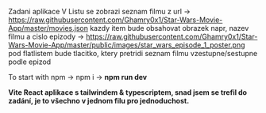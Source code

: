 Zadani aplikace
V Listu se zobrazi seznam filmu z url -> https://raw.githubusercontent.com/Ghamry0x1/Star-Wars-Movie-App/master/movies.json
kazdy item bude obsahovat obrazek napr, nazev filmu a cislo epizody -> https://raw.githubusercontent.com/Ghamry0x1/Star-Wars-Movie-App/master/public/images/star_wars_episode_1_poster.png
pod flatlistem bude tlacitko, ktery pretridi seznam filmu vzestupne/sestupne podle epizod

To start with npm -> npm i -> **npm run dev**

**Vite React aplikace s tailwindem & typescriptem, snad jsem se trefil do zadání, je to všechno v jednom filu pro jednoduchost.**
